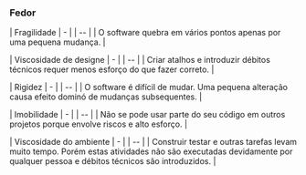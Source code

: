 ### Fedor

| Fragilidade | - |
| -- |
| O software quebra em vários pontos apenas por uma pequena mudança. |

| Viscosidade de designe | - |
| -- |
| Criar atalhos e introduzir débitos técnicos requer menos esforço do que fazer correto. |

| Rigidez | - |
| -- |
| O software é difícil de mudar. Uma pequena alteração causa efeito dominó de mudanças subsequentes. |

| Imobilidade | - |
| -- |
| Não se pode usar parte do seu código em outros projetos porque envolve riscos e alto esforço. |


| Viscosidade do ambiente | - |
| -- |
| Construir testar e outras tarefas levam muito tempo. Porém estas atividades não são executadas devidamente por qualquer pessoa e débitos técnicos são introduzidos. |